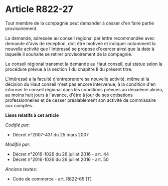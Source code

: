 # Article R822-27

Tout membre de la compagnie peut demander à cesser d'en faire partie provisoirement.

La demande, adressée au conseil régional par lettre recommandée avec demande d'avis de réception, doit être motivée et
indiquer notamment la nouvelle activité que l'intéressé se propose d'exercer ainsi que la date à laquelle il souhaite se
retirer provisoirement de la compagnie.

Le conseil régional transmet la demande au Haut conseil, qui statue selon la procédure prévue à la section 1 du chapitre II
du présent titre.

L'intéressé a la faculté d'entreprendre sa nouvelle activité, même si la décision du Haut conseil  n'est pas encore
intervenue, à la condition d'en informer le conseil régional dans les conditions prévues au deuxième alinéa, au moins huit
jours à l'avance, d'être à jour de ses cotisations professionnelles et de cesser préalablement son activité de commissaire
aux comptes.

**Liens relatifs à cet article**

_Codifié par_:

  - Décret n°2007-431 du 25 mars 2007

_Modifié par_:

  - Décret n°2016-1026 du 26 juillet 2016 - art. 44
  - Décret n°2016-1026 du 26 juillet 2016 - art. 50

_Anciens textes_:

  - Code de commerce - art. R822-65 (T)
